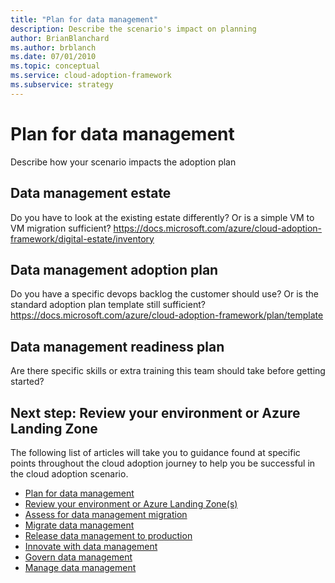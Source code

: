 ```yaml
---
title: "Plan for data management"
description: Describe the scenario's impact on planning
author: BrianBlanchard
ms.author: brblanch
ms.date: 07/01/2010
ms.topic: conceptual
ms.service: cloud-adoption-framework
ms.subservice: strategy
---
```


# Plan for data management

Describe how your scenario impacts the adoption plan

## Data management estate

Do you have to look at the existing estate differently? Or is a simple VM to VM migration sufficient?
https://docs.microsoft.com/azure/cloud-adoption-framework/digital-estate/inventory

## Data management adoption plan

Do you have a specific devops backlog the customer should use? Or is the standard adoption plan template still sufficient?
https://docs.microsoft.com/azure/cloud-adoption-framework/plan/template

## Data management readiness plan

Are there specific skills or extra training this team should take before getting started?

## Next step: Review your environment or Azure Landing Zone

The following list of articles will take you to guidance found at specific points throughout the cloud adoption journey to help you be successful in the cloud adoption scenario.

- [Plan for data management](./plan.md)
- [Review your environment or Azure Landing Zone(s)](./ready.md)
- [Assess for data management migration](./migrate-assess.md)
- [Migrate data management](./migrate-deploy.md)
- [Release data management to production](./migrate-release.md)
- [Innovate with data management](./innovate.md)
- [Govern data management](./govern.md)
- [Manage data management](./manage.md)
